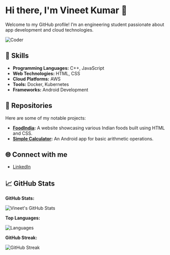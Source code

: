 # Hi there, I'm Vineet Kumar 👋

Welcome to my GitHub profile! I’m an engineering student passionate about app development and cloud technologies.

![Coder](https://images.unsplash.com/photo-1533757153707-2a5776c8d85a?crop=entropy&cs=tinysrgb&fit=max&fm=jpg&ixid=MnwzNjUyOXwwfDF8c2VhcmNofDN8fGJvY2NvZGVyfGVufDF8fDE2MzM2MTkwOTk&ixlib=rb-1.2.1&q=80&w=1080)

## 🔧 Skills
- **Programming Languages:** C++, JavaScript
- **Web Technologies:** HTML, CSS
- **Cloud Platforms:** AWS
- **Tools:** Docker, Kubernetes
- **Frameworks:** Android Development

## 🚀 Repositories
Here are some of my notable projects:
- **[FoodIndia](https://github.com/Fusionop3/FoodIndia):** A website showcasing various Indian foods built using HTML and CSS.
- **[Simple Calculator](https://github.com/Fusionop3/SimpleCalculator):** An Android app for basic arithmetic operations.

## 🌐 Connect with me
- [LinkedIn](https://www.linkedin.com/in/vineet-kumar-44b724327)

## 📈 GitHub Stats

**GitHub Stats:**

![Vineet's GitHub Stats](https://github-readme-stats.vercel.app/api?username=Fusionop3&show_icons=true&count_private=true&hide_title=true&hide_border=true&theme=radical)

**Top Languages:**

![Languages](https://github-readme-stats.vercel.app/api/top-langs/?username=Fusionop3&layout=compact&hide_title=true&hide_border=true&theme=radical)

**GitHub Streak:**

![GitHub Streak](https://github-readme-streak-stats.herokuapp.com/?user=Fusionop3&hide_title=true&hide_border=true&theme=radical)
